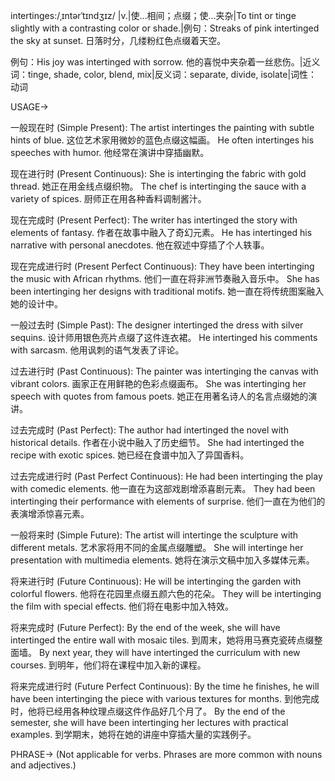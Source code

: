 intertinges:/ˌɪntərˈtɪndʒɪz/
|v.|使…相间；点缀；使…夹杂|To tint or tinge slightly with a contrasting color or shade.|例句：Streaks of pink intertinged the sky at sunset. 日落时分，几缕粉红色点缀着天空。

例句：His joy was intertinged with sorrow. 他的喜悦中夹杂着一丝悲伤。|近义词：tinge, shade, color, blend, mix|反义词：separate, divide, isolate|词性：动词

USAGE->

一般现在时 (Simple Present):
The artist intertinges the painting with subtle hints of blue.  这位艺术家用微妙的蓝色点缀这幅画。
He often intertinges his speeches with humor. 他经常在演讲中穿插幽默。


现在进行时 (Present Continuous):
She is intertinging the fabric with gold thread. 她正在用金线点缀织物。
The chef is intertinging the sauce with a variety of spices.  厨师正在用各种香料调制酱汁。


现在完成时 (Present Perfect):
The writer has intertinged the story with elements of fantasy.  作者在故事中融入了奇幻元素。
He has intertinged his narrative with personal anecdotes.  他在叙述中穿插了个人轶事。


现在完成进行时 (Present Perfect Continuous):
They have been intertinging the music with African rhythms.  他们一直在将非洲节奏融入音乐中。
She has been intertinging her designs with traditional motifs. 她一直在将传统图案融入她的设计中。


一般过去时 (Simple Past):
The designer intertinged the dress with silver sequins. 设计师用银色亮片点缀了这件连衣裙。
He intertinged his comments with sarcasm. 他用讽刺的语气发表了评论。


过去进行时 (Past Continuous):
The painter was intertinging the canvas with vibrant colors. 画家正在用鲜艳的色彩点缀画布。
She was intertinging her speech with quotes from famous poets.  她正在用著名诗人的名言点缀她的演讲。


过去完成时 (Past Perfect):
The author had intertinged the novel with historical details. 作者在小说中融入了历史细节。
She had intertinged the recipe with exotic spices. 她已经在食谱中加入了异国香料。


过去完成进行时 (Past Perfect Continuous):
He had been intertinging the play with comedic elements.  他一直在为这部戏剧增添喜剧元素。
They had been intertinging their performance with elements of surprise.  他们一直在为他们的表演增添惊喜元素。


一般将来时 (Simple Future):
The artist will intertinge the sculpture with different metals. 艺术家将用不同的金属点缀雕塑。
She will intertinge her presentation with multimedia elements.  她将在演示文稿中加入多媒体元素。


将来进行时 (Future Continuous):
He will be intertinging the garden with colorful flowers. 他将在花园里点缀五颜六色的花朵。
They will be intertinging the film with special effects.  他们将在电影中加入特效。


将来完成时 (Future Perfect):
By the end of the week, she will have intertinged the entire wall with mosaic tiles.  到周末，她将用马赛克瓷砖点缀整面墙。
By next year, they will have intertinged the curriculum with new courses. 到明年，他们将在课程中加入新的课程。


将来完成进行时 (Future Perfect Continuous):
By the time he finishes, he will have been intertinging the piece with various textures for months.  到他完成时，他将已经用各种纹理点缀这件作品好几个月了。
By the end of the semester, she will have been intertinging her lectures with practical examples.  到学期末，她将在她的讲座中穿插大量的实践例子。


PHRASE->
(Not applicable for verbs.  Phrases are more common with nouns and adjectives.)
